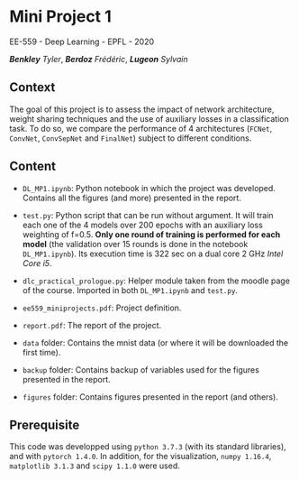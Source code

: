 # Mini Project 1 
EE-559 - Deep Learning - EPFL - 2020

_**Benkley** Tyler_, _**Berdoz** Frédéric_, _**Lugeon** Sylvain_

## Context
The   goal   of   this   project   is   to   assess   the   impact of network  architecture,  weight  sharing  techniques  and  the use  of  auxiliary  losses  in  a  classification  task.  To  do  so, we  compare  the  performance  of  4  architectures (```FCNet```, ```ConvNet```, ```ConvSepNet``` and ```FinalNet```)  subject  to different conditions.


## Content

* ```DL_MP1.ipynb```: Python notebook in which the project was developed. Contains all the figures (and more) presented in the report.

* ```test.py```: Python script that can be run without argument. It will train each one of the 4 models over 200 epochs with an auxiliary loss weighting of f=0.5. **Only one round of training is performed for each model** (the validation over 15 rounds is done in the notebook ```DL_MP1.ipynb```). Its execution time is 322 sec on a dual core 2 GHz _Intel Core i5_.

* ```dlc_practical_prologue.py```: Helper module taken from the moodle page of the course. Imported in both ```DL_MP1.ipynb``` and ```test.py```.

* ```ee559_miniprojects.pdf```: Project definition.

* ```report.pdf```: The report of the project.

* ```data``` folder: Contains the mnist data (or where it will be downloaded the first time).

* ```backup``` folder: Contains backup of variables used for the figures presented in the report.

* ```figures``` folder: Contains figures presented in the report (and others).


## Prerequisite

This code was developped using ```python 3.7.3``` (with its standard libraries), and with ```pytorch 1.4.0```. In addition, for the visualization, ```numpy 1.16.4```, ```matplotlib 3.1.3``` and ```scipy 1.1.0``` were used.





